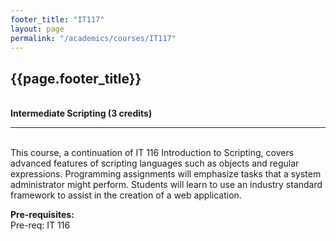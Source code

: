 ```yaml
---
footer_title: "IT117"
layout: page
permalink: "/academics/courses/IT117"
---
```


## {{page.footer_title}}

\
**Intermediate Scripting (3 credits)**

---

\
This course, a continuation of IT 116 Introduction to Scripting, covers advanced features of scripting languages such as objects and regular expressions. Programming assignments will emphasize tasks that a system administrator might perform. Students will learn to use an industry standard framework to assist in the creation of a web application.

**Pre-requisites:**
\
Pre-req: IT 116
